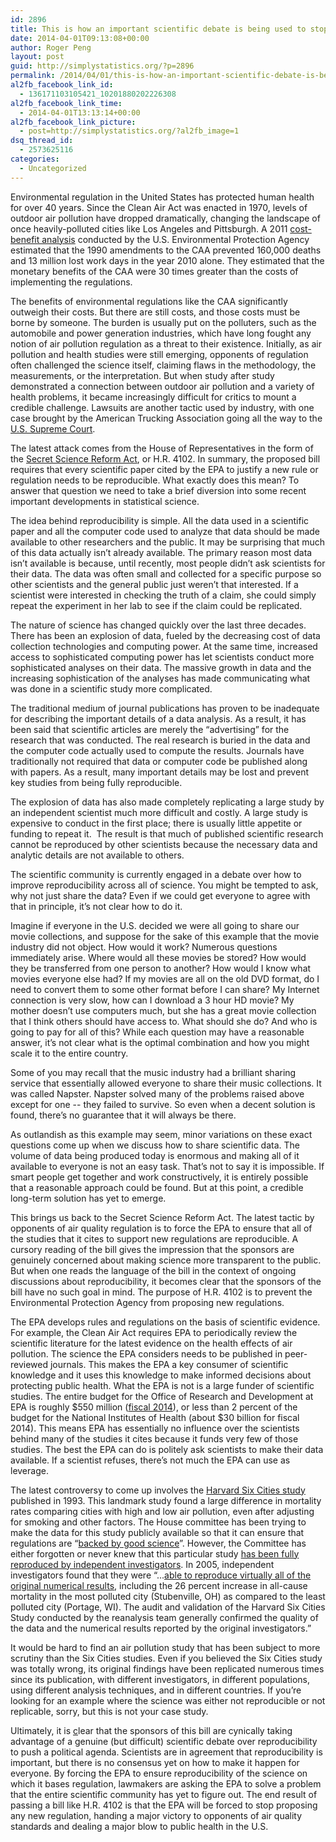```yaml
---
id: 2896
title: This is how an important scientific debate is being used to stop EPA regulation
date: 2014-04-01T09:13:08+00:00
author: Roger Peng
layout: post
guid: http://simplystatistics.org/?p=2896
permalink: /2014/04/01/this-is-how-an-important-scientific-debate-is-being-used-to-stop-epa-regulation/
al2fb_facebook_link_id:
  - 136171103105421_10201880202226308
al2fb_facebook_link_time:
  - 2014-04-01T13:13:14+00:00
al2fb_facebook_link_picture:
  - post=http://simplystatistics.org/?al2fb_image=1
dsq_thread_id:
  - 2573625116
categories:
  - Uncategorized
---
```

<p dir="ltr">
  Environmental regulation in the United States has protected human health for over 40 years. Since the Clean Air Act was enacted in 1970, levels of outdoor air pollution have dropped dramatically, changing the landscape of once heavily-polluted cities like Los Angeles and Pittsburgh. A 2011 <a href="http://www.epa.gov/air/sect812/prospective2.html">cost-benefit analysis</a> conducted by the U.S. Environmental Protection Agency estimated that the 1990 amendments to the CAA prevented 160,000 deaths and 13 million lost work days in the year 2010 alone. They estimated that the monetary benefits of the CAA were 30 times greater than the costs of implementing the regulations.
</p>

<p dir="ltr">
  The benefits of environmental regulations like the CAA significantly outweigh their costs. But there are still costs, and those costs must be borne by someone. The burden is usually put on the polluters, such as the automobile and power generation industries, which have long fought any notion of air pollution regulation as a threat to their existence. Initially, as air pollution and health studies were still emerging, opponents of regulation often challenged the science itself, claiming flaws in the methodology, the measurements, or the interpretation. But when study after study demonstrated a connection between outdoor air pollution and a variety of health problems, it became increasingly difficult for critics to mount a credible challenge. Lawsuits are another tactic used by industry, with one case brought by the American Trucking Association going all the way to the <a href="http://www.oyez.org/cases/2000-2009/2000/2000_99_1257">U.S. Supreme Court</a>.
</p>

The latest attack comes from the House of Representatives in the form of the [Secret Science Reform Act](http://beta.congress.gov/bill/113th-congress/house-bill/4012), or H.R. 4102. In summary, the proposed bill requires that every scientific paper cited by the EPA to justify a new rule or regulation needs to be reproducible. What exactly does this mean? To answer that question we need to take a brief diversion into some recent important developments in statistical science.

The idea behind reproducibility is simple. All the data used in a scientific paper and all the computer code used to analyze that data should be made available to other researchers and the public. It may be surprising that much of this data actually isn’t already available. The primary reason most data isn’t available is because, until recently, most people didn’t ask scientists for their data. The data was often small and collected for a specific purpose so other scientists and the general public just weren’t that interested. If a scientist were interested in checking the truth of a claim, she could simply repeat the experiment in her lab to see if the claim could be replicated.

The nature of science has changed quickly over the last three decades. There has been an explosion of data, fueled by the decreasing cost of data collection technologies and computing power. At the same time, increased access to sophisticated computing power has let scientists conduct more sophisticated analyses on their data. The massive growth in data and the increasing sophistication of the analyses has made communicating what was done in a scientific study more complicated.

The traditional medium of journal publications has proven to be inadequate for describing the important details of a data analysis. As a result, it has been said that scientific articles are merely the “advertising” for the research that was conducted. The real research is buried in the data and the computer code actually used to compute the results. Journals have traditionally not required that data or computer code be published along with papers. As a result, many important details may be lost and prevent key studies from being fully reproducible.

The explosion of data has also made completely replicating a large study by an independent scientist much more difficult and costly. A large study is expensive to conduct in the first place; there is usually little appetite or funding to repeat it.  The result is that much of published scientific research cannot be reproduced by other scientists because the necessary data and analytic details are not available to others.

The scientific community is currently engaged in a debate over how to improve reproducibility across all of science. You might be tempted to ask, why not just share the data? Even if we could get everyone to agree with that in principle, it’s not clear how to do it.

Imagine if everyone in the U.S. decided we were all going to share our movie collections, and suppose for the sake of this example that the movie industry did not object. How would it work? Numerous questions immediately arise. Where would all these movies be stored? How would they be transferred from one person to another? How would I know what movies everyone else had? If my movies are all on the old DVD format, do I need to convert them to some other format before I can share? My Internet connection is very slow, how can I download a 3 hour HD movie? My mother doesn’t use computers much, but she has a great movie collection that I think others should have access to. What should she do? And who is going to pay for all of this? While each question may have a reasonable answer, it’s not clear what is the optimal combination and how you might scale it to the entire country.

Some of you may recall that the music industry had a brilliant sharing service that essentially allowed everyone to share their music collections. It was called Napster. Napster solved many of the problems raised above except for one -- they failed to survive. So even when a decent solution is found, there’s no guarantee that it will always be there.

As outlandish as this example may seem, minor variations on these exact questions come up when we discuss how to share scientific data. The volume of data being produced today is enormous and making all of it available to everyone is not an easy task. That’s not to say it is impossible. If smart people get together and work constructively, it is entirely possible that a reasonable approach could be found. But at this point, a credible long-term solution has yet to emerge.

This brings us back to the Secret Science Reform Act. The latest tactic by opponents of air quality regulation is to force the EPA to ensure that all of the studies that it cites to support new regulations are reproducible. A cursory reading of the bill gives the impression that the sponsors are genuinely concerned about making science more transparent to the public. But when one reads the language of the bill in the context of ongoing discussions about reproducibility, it becomes clear that the sponsors of the bill have no such goal in mind. The purpose of H.R. 4102 is to prevent the Environmental Protection Agency from proposing new regulations.

The EPA develops rules and regulations on the basis of scientific evidence. For example, the Clean Air Act requires EPA to periodically review the scientific literature for the latest evidence on the health effects of air pollution. The science the EPA considers needs to be published in peer-reviewed journals. This makes the EPA a key consumer of scientific knowledge and it uses this knowledge to make informed decisions about protecting public health. What the EPA is not is a large funder of scientific studies. The entire budget for the Office of Research and Development at EPA is roughly $550 million ([fiscal 2014](http://nepis.epa.gov/Exe/ZyNET.exe/P100GCS2.TXT?ZyActionD=ZyDocument&Client=EPA&Index=2011+Thru+2015&Docs=&Query=&Time=&EndTime=&SearchMethod=1&TocRestrict=n&Toc=&TocEntry=&QField=&QFieldYear=&QFieldMonth=&QFieldDay=&IntQFieldOp=0&ExtQFieldOp=0&XmlQuery=&File=D%3A%5Czyfiles%5CIndex%20Data%5C11thru15%5CTxt%5C00000007%5CP100GCS2.txt&User=ANONYMOUS&Password=anonymous&SortMethod=h%7C-&MaximumDocuments=1&FuzzyDegree=0&ImageQuality=r75g8/r75g8/x150y150g16/i425&Display=p%7Cf&DefSeekPage=x&SearchBack=ZyActionL&Back=ZyActionS&BackDesc=Results%20page&MaximumPages=1&ZyEntry=1&SeekPage=x&ZyPURL)), or less than 2 percent of the budget for the National Institutes of Health (about $30 billion for fiscal 2014). This means EPA has essentially no influence over the scientists behind many of the studies it cites because it funds very few of those studies. The best the EPA can do is politely ask scientists to make their data available. If a scientist refuses, there’s not much the EPA can use as leverage.

<p dir="ltr">
  The latest controversy to come up involves the <a href="http://www.ncbi.nlm.nih.gov/pubmed/8179653">Harvard Six Cities study</a> published in 1993. This landmark study found a large difference in mortality rates comparing cities with high and low air pollution, even after adjusting for smoking and other factors. The House committee has been trying to make the data for this study publicly available so that it can ensure that regulations are “<a href="http://online.wsj.com/news/articles/SB10001424127887323829104578624562008231682">backed by good science</a>”. However, the Committee has either forgotten or never knew that this particular study <a href="http://www.ncbi.nlm.nih.gov/pubmed/16020032">has been fully reproduced by independent investigators</a>. In 2005, independent investigators found that they were “...<a href="http://www.ncbi.nlm.nih.gov/pubmed/16020032">able to reproduce virtually all of the original numerical results</a>, including the 26 percent increase in all-cause mortality in the most polluted city (Stubenville, OH) as compared to the least polluted city (Portage, WI). The audit and validation of the Harvard Six Cities Study conducted by the reanalysis team generally confirmed the quality of the data and the numerical results reported by the original investigators.”
</p>

It would be hard to find an air pollution study that has been subject to more scrutiny than the Six Cities studies. Even if you believed the Six Cities study was totally wrong, its original findings have been replicated numerous times since its publication, with different investigators, in different populations, using different analysis techniques, and in different countries. If you’re looking for an example where the science was either not reproducible or not replicable, sorry, but this is not your case study.

Ultimately, it is [c](http://www.ncbi.nlm.nih.gov/pubmed/16020032)lear that the sponsors of this bill are cynically taking advantage of a genuine (but difficult) scientific debate over reproducibility to push a political agenda. Scientists are in agreement that reproducibility is important, but there is no consensus yet on how to make it happen for everyone. By forcing the EPA to ensure reproducibility of the science on which it bases regulation, lawmakers are asking the EPA to solve a problem that the entire scientific community has yet to figure out. The end result of passing a bill like H.R. 4102 is that the EPA will be forced to stop proposing any new regulation, handing a major victory to opponents of air quality standards and dealing a major blow to public health in the U.S.